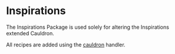 # Inspirations

The Inspirations Package is used solely for altering the Inspirations extended Cauldron.

All recipes are added using the [cauldron](/Mods/Modtweaker/Inspirations/Handlers/Cauldron) handler.